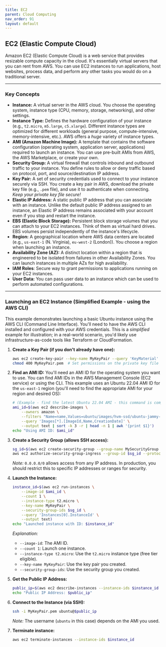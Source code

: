 ```yaml
---
title: EC2
parent: Cloud Computing
nav_order: 91
layout: default
---
```


## EC2 (Elastic Compute Cloud)

Amazon EC2 (Elastic Compute Cloud) is a web service that provides resizable compute capacity in the cloud. It's essentially virtual servers that you can rent from AWS. You can use EC2 instances to run applications, host websites, process data, and perform any other tasks you would do on a traditional server.

---

### Key Concepts

- **Instance:** A virtual server in the AWS cloud. You choose the operating system, instance type (CPU, memory, storage, networking), and other settings.
- **Instance Type:** Defines the hardware configuration of your instance (e.g., `t2.micro`, `m5.large`, `c5.xlarge`). Different instance types are optimized for different workloads (general purpose, compute-intensive, memory-intensive, etc.). AWS offers a _huge_ variety of instance types.
- **AMI (Amazon Machine Image):** A template that contains the software configuration (operating system, application server, applications) required to launch an instance. You can use pre-built AMIs from AWS, the AWS Marketplace, or create your own.
- **Security Group:** A virtual firewall that controls inbound and outbound traffic to your instance. You define rules to allow or deny traffic based on protocol, port, and source/destination IP address.
- **Key Pair:** A set of security credentials used to connect to your instance securely via SSH. You create a key pair in AWS, download the private key file (e.g., `.pem` file), and use it to authenticate when connecting. _Keep your private key file secure!_
- **Elastic IP Address:** A static public IP address that you can associate with an instance. Unlike the default public IP address assigned to an instance, an Elastic IP address remains associated with your account even if you stop and restart the instance.
- **EBS (Elastic Block Storage):** Persistent block storage volumes that you can attach to your EC2 instances. Think of them as virtual hard drives. EBS volumes persist independently of the instance's lifecycle.
- **Region:** A geographical location where AWS data centers are located (e.g., `us-east-1` (N. Virginia), `eu-west-2` (London)). You choose a region when launching an instance.
- **Availability Zone (AZ):** A distinct location within a region that is engineered to be isolated from failures in other Availability Zones. You can launch instances in multiple AZs for high availability.
- **IAM Roles**: Secure way to grant permissions to applications running on your EC2 instances.
- **User Data:** You can pass user data to an instance which can be used to perform automated configurations.

---

### Launching an EC2 Instance (Simplified Example - using the AWS CLI)

This example demonstrates launching a basic Ubuntu instance using the AWS CLI (Command Line Interface). You'll need to have the AWS CLI installed and configured with your AWS credentials. This is a _simplified_ example for illustration; in a real-world scenario, you'd likely use infrastructure-as-code tools like Terraform or CloudFormation.

1.  **Create a Key Pair (if you don't already have one):**

    ```bash
    aws ec2 create-key-pair --key-name MyKeyPair --query 'KeyMaterial' --output text > MyKeyPair.pem
    chmod 400 MyKeyPair.pem  # Set permissions on the private key file (very important!)
    ```

2.  **Find an AMI ID:** You'll need an AMI ID for the operating system you want to use. You can find AMI IDs in the AWS Management Console (EC2 service) or using the CLI. This example uses an Ubuntu 22.04 AMI ID for the `us-east-1` region (you'll need to find the appropriate AMI for your region and desired OS):

    ```bash
    # (Example - find the latest Ubuntu 22.04 AMI - this command is complex, but demonstrates the power of the CLI)
    ami_id=$(aws ec2 describe-images \
        --owners amazon \
        --filters "Name=name,Values=ubuntu/images/hvm-ssd/ubuntu-jammy-22.04-amd64-server-*" \
        --query 'Images[*].[ImageId,Name,CreationDate]' \
        --output text | sort -k 3 -r | head -n 1 | awk '{print $1}')
    echo "Using AMI ID: $ami_id"

    ```

3.  **Create a Security Group (allows SSH access):**

    ```bash
    sg_id=$(aws ec2 create-security-group --group-name MySecurityGroup --description "Allow SSH access" --query 'GroupId' --output text)
    aws ec2 authorize-security-group-ingress --group-id $sg_id --protocol tcp --port 22 --cidr 0.0.0.0/0
    ```

    _Note:_ `0.0.0.0/0` allows access from any IP address. In production, you should restrict this to specific IP addresses or ranges for security.

4.  **Launch the Instance:**

    ```bash
    instance_id=$(aws ec2 run-instances \
        --image-id $ami_id \
        --count 1 \
        --instance-type t2.micro \
        --key-name MyKeyPair \
        --security-group-ids $sg_id \
        --query 'Instances[0].InstanceId' \
        --output text)
    echo "Launched instance with ID: $instance_id"

    ```

    _Explanation:_

    - `--image-id`: The AMI ID.
    - `--count 1`: Launch one instance.
    - `--instance-type t2.micro`: Use the `t2.micro` instance type (free tier eligible).
    - `--key-name MyKeyPair`: Use the key pair you created.
    - `--security-group-ids`: Use the security group you created.

5.  **Get the Public IP Address:**

    ```bash
    public_ip=$(aws ec2 describe-instances --instance-ids $instance_id --query 'Reservations[*].Instances[*].PublicIpAddress' --output text)
    echo "Public IP Address: $public_ip"
    ```

6.  **Connect to the Instance (via SSH):**

    ```bash
    ssh -i MyKeyPair.pem ubuntu@$public_ip
    ```

    _Note:_ The username (`ubuntu` in this case) depends on the AMI you used.

7.  **Terminate instance:**

    ```bash
    aws ec2 terminate-instances --instance-ids $instance_id
    ```
